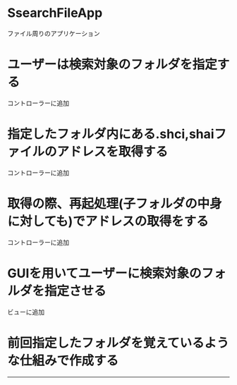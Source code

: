 # SsearchFileApp
ファイル周りのアプリケーション

# ユーザーは検索対象のフォルダを指定する
コントローラーに追加

# 指定したフォルダ内にある.shci,shaiファイルのアドレスを取得する
コントローラーに追加

# 取得の際、再起処理(子フォルダの中身に対しても)でアドレスの取得をする
コントローラーに追加

# GUIを用いてユーザーに検索対象のフォルダを指定させる
ビューに追加

# 前回指定したフォルダを覚えているような仕組みで作成する


---